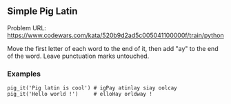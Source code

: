 ## Simple Pig Latin

Problem URL: https://www.codewars.com/kata/520b9d2ad5c005041100000f/train/python

Move the first letter of each word to the end of it, then add "ay" to the end of the word. Leave punctuation marks untouched.

### Examples
```
pig_it('Pig latin is cool') # igPay atinlay siay oolcay
pig_it('Hello world !')     # elloHay orldway !
```
